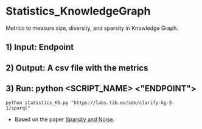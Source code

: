 # Statistics_KnowledgeGraph
Metrics to measure size, diversity, and sparsity in Knowledge Graph.


## 1) Input: Endpoint

## 2) Output: A csv file with the metrics

## 3) Run: python <SCRIPT_NAME> <"ENDPOINT">
```
python statistics_KG.py "https://labs.tib.eu/sdm/clarify-kg-5-1/sparql"
```

- Based on the paper [Sparsity and Noise](https://aclanthology.org/D17-1184.pdf).

